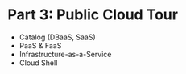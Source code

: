 # Part 3: Public Cloud Tour

* Catalog \(DBaaS, SaaS\)
* PaaS & FaaS
* Infrastructure-as-a-Service
* Cloud Shell



